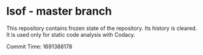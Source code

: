 # lsof - master branch

This repository contains frozen state of the repository.
Its history is cleared. It is used only for static code
analysis with Codacy.

Commit Time: 1691388178